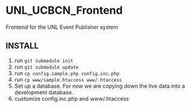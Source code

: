 UNL_UCBCN_Frontend
==================

Frontend for the UNL Event Publisher system

INSTALL
-------
1. run `git submodule init`
2. run `git submodule update`
3. run `cp config.sample.php config.inc.php`
4. run `cp www/sample.htaccess www/.htaccess`
5. Set up a database.  For now we are copying down the live data into a development database.
6. customize config.inc.php and www/.htaccess
